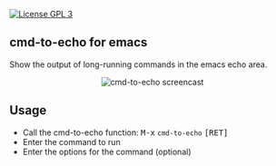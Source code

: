 [![License GPL 3][badge-license]](http://www.gnu.org/licenses/gpl-3.0.txt)

## cmd-to-echo for emacs
Show the output of long-running commands in the emacs echo area.

<p align="center">
<img src="https://raw.github.com/mallt/cmd-to-echo/master/cmd-to-echo.gif" alt="cmd-to-echo screencast"/>
</p>

## Usage
- Call the cmd-to-echo function: <kbd>M-x</kbd> `cmd-to-echo` <kbd>[RET]</kbd>
- Enter the command to run
- Enter the options for the command (optional)

[badge-license]: https://img.shields.io/badge/license-GPL_3-green.svg
